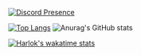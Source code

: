 [![Discord Presence](https://lanyard.cnrad.dev/api/471036610561966111)](https://discord.com/users/471036610561966111)

[![Top Langs](https://github-readme-stats.vercel.app/api/top-langs/?username=kollhdxdlp&size_weight=0.5&count_weight=0.5)](https://github.com/anuraghazra/github-readme-stats)
![Anurag's GitHub stats](https://github-readme-stats.vercel.app/api?username=kollhdxdlp&show_icons=true&theme=radical)

[![Harlok's wakatime stats](https://github-readme-stats.vercel.app/api/wakatime?username=@EntchenEric)](https://github.com/anuraghazra/github-readme-stats)

